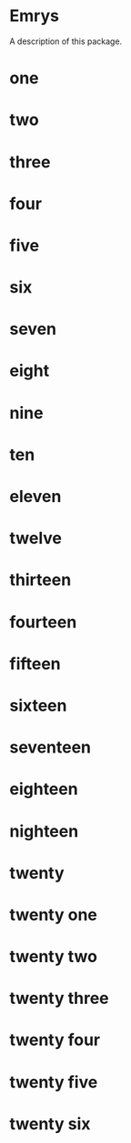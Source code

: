 # Emrys

A description of this package.
# one
# two
# three
# four
# five
# six
# seven
# eight
# nine
# ten
# eleven
# twelve
# thirteen
# fourteen
# fifteen
# sixteen
# seventeen 
# eighteen
# nighteen
# twenty
# twenty one
# twenty two
# twenty three
# twenty four
# twenty five
# twenty six
